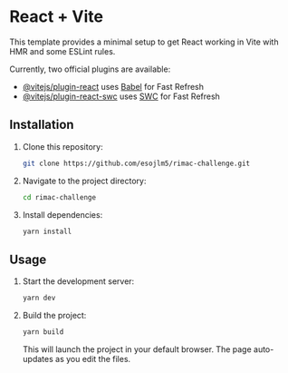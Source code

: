 # React + Vite

This template provides a minimal setup to get React working in Vite with HMR and some ESLint rules.

Currently, two official plugins are available:

- [@vitejs/plugin-react](https://github.com/vitejs/vite-plugin-react/blob/main/packages/plugin-react/README.md) uses [Babel](https://babeljs.io/) for Fast Refresh
- [@vitejs/plugin-react-swc](https://github.com/vitejs/vite-plugin-react-swc) uses [SWC](https://swc.rs/) for Fast Refresh

## Installation

1. Clone this repository:

   ```bash
   git clone https://github.com/esojlm5/rimac-challenge.git
   ```

2. Navigate to the project directory:

   ```bash
   cd rimac-challenge
   ```

3. Install dependencies:

   ```bash
   yarn install
   ```

## Usage

1. Start the development server:

   ```bash
   yarn dev
   ```

2. Build the project:

   ```bash
   yarn build
   ```

   This will launch the project in your default browser. The page auto-updates as you edit the files.
